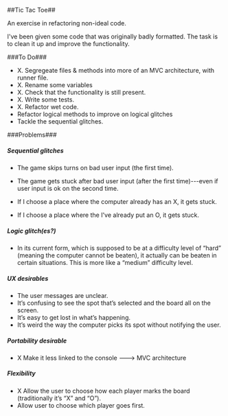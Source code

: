 ##Tic Tac Toe##

An exercise in refactoring non-ideal code.

I've been given some code that was originally badly formatted.  The task is to clean it up and improve the functionality.

###To Do###
- X.  Segregeate files & methods into more of an MVC architecture, with runner file.
- X.  Rename some variables 
- X.  Check that the functionality is still present.
- X.  Write some tests.
- X.  Refactor wet code.
-  Refactor logical methods to improve on logical glitches
-  Tackle the sequential glitches.

###Problems###
##### Sequential glitches #####
- The game skips turns on bad user input (the first time).
- The game gets stuck after bad user input (after the first time)---even if user input is ok on the second time.

-  If I choose a place where the computer already has an X, it gets stuck.
-  If I choose a place where the I've already put an O, it gets stuck.


##### Logic glitch(es?) #####
- In its current form, which is supposed to be at a difficulty level of “hard” (meaning the computer cannot be beaten), it actually can be beaten in certain situations. This is more like a “medium” difficulty level.

##### UX desirables #####
- The user messages are unclear. 
- It’s confusing to see the spot that’s selected and the board all on the screen. 
- It’s easy to get lost in what’s happening. 
- It’s weird the way the computer picks its spot without notifying the user.


##### Portability desirable #####
- X Make it less linked to the console ---> MVC architecture

##### Flexibility #####
- X Allow the user to choose how each player marks the board (traditionally it’s “X” and “O”).
- Allow user to choose which player goes first.